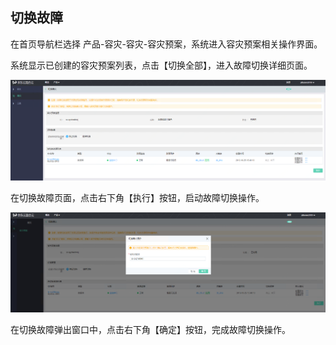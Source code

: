  ## 切换故障
 在首页导航栏选择 产品-容灾-容灾-容灾预案，系统进入容灾预案相关操作界面。
 
 系统显示已创建的容灾预案列表，点击【切换全部】，进入故障切换详细页面。
 
![创建实例](../../../../image/JD-Cloud-DRS/switch-plan.png)

在切换故障页面，点击右下角【执行】按钮，启动故障切换操作。

![创建实例](../../../../image/JD-Cloud-DRS/switch-plan1.png)

在切换故障弹出窗口中，点击右下角【确定】按钮，完成故障切换操作。
